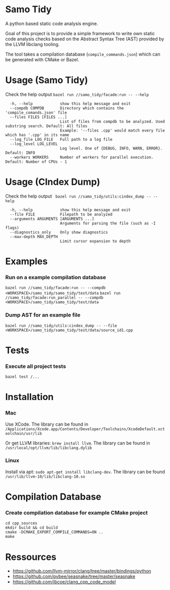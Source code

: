 # Samo Tidy
A python based static code analysis engine.

Goal of this project is to provide a simple framework to write own static code analysis checks based on the Abstract Syntax Tree (AST) provided by the LLVM libclang tooling.

The tool takes a compilation database (`compile_commands.json`) which can be generated with CMake or Bazel.

# Usage (Samo Tidy)
Check the help output
`bazel run //samo_tidy/facade:run -- --help`

````
  -h, --help            show this help message and exit
  --compdb COMPDB       Directory which contains the 'compile_comands.json' file
  --files FILES [FILES ...]
                        List of files from compdb to be analyzed. Used substring search. Default: All files
                        Example: '--files .cpp' would match every file which has '.cpp' in its name
  --log_file LOG_FILE   Full path to a log file
  --log_level LOG_LEVEL
                        Log level. One of {DEBUG, INFO, WARN, ERROR}. Default: INFO
  --workers WORKERS     Number of workers for parallel execution. Default: Number of CPUs - 1
````

# Usage (CIndex Dump)
Check the help output
` bazel run //samo_tidy/utils:cindex_dump -- --help`

````
  -h, --help            show this help message and exit
  --file FILE           Filepath to be analyzed
  --arguments ARGUMENTS [ARGUMENTS ...]
                        Arguments for parsing the file (such as -I flags)
  --diagnostics_only    Only show diagnostics
  --max-depth MAX_DEPTH
                        Limit cursor expansion to depth
````

# Examples
### Run on a example compilation database
`bazel run //samo_tidy/facade:run -- --compdb <WORKSPACE>/samo_tidy/samo_tidy/test/data`
`bazel run //samo_tidy/facade:run_parallel -- --compdb <WORKSPACE>/samo_tidy/samo_tidy/test/data`

### Dump AST for an example file
`bazel run //samo_tidy/utils:cindex_dump -- --file <WORKSPACE>/samo_tidy/samo_tidy/test/data/source_id1.cpp`

# Tests
### Execute all project tests
`bazel test /...`


# Installation
### Mac
Use XCode. The library can be found in `/Applications/Xcode.app/Contents/Developer/Toolchains/XcodeDefault.xctoolchain/usr/lib`

Or get LLVM libraries: `brew install llvm`. The library can be found in `/usr/local/opt/llvm/lib/libclang.dylib`

### Linux
Install via apt: `sudo apt-get install libclang-dev`. The library can be found `/usr/lib/llvm-10/lib/libclang-10.so`

# Compilation Database
### Create compilation database for example CMake project
````
cd cpp_sources
mkdir build && cd build
cmake -DCMAKE_EXPORT_COMPILE_COMMANDS=ON ..
make
````

# Ressources
* https://github.com/llvm-mirror/clang/tree/master/bindings/python
* https://github.com/pybee/seasnake/tree/master/seasnake
* https://github.com/jbcoe/clang_cpp_code_model
